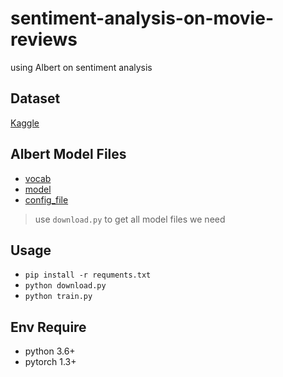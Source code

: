 # sentiment-analysis-on-movie-reviews
using Albert on sentiment analysis

## Dataset
[Kaggle](https://www.kaggle.com/c/sentiment-analysis-on-movie-reviews/data)

## Albert Model Files
- [vocab](https://s3.amazonaws.com/models.huggingface.co/bert/albert-large-spiece.model)
- [model](https://s3.amazonaws.com/models.huggingface.co/bert/albert-large-pytorch_model.bin)
- [config_file](https://s3.amazonaws.com/models.huggingface.co/bert/albert-large-config.json)
> use `download.py` to get all model files we need

## Usage
- `pip install -r requments.txt`
- `python download.py`
- `python train.py`

## Env Require
- python 3.6+
- pytorch 1.3+